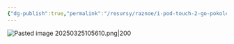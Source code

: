 ```yaml
---
{"dg-publish":true,"permalink":"/resursy/raznoe/i-pod-touch-2-go-pokoleniya/","tags":["Apple"]}
---
```


![Pasted image 20250325105610.png|200](/img/user/%D0%90%D1%80%D1%85%D0%B8%D0%B2/%D0%9A%D1%8D%D1%88/Pasted%20image%2020250325105610.png) 